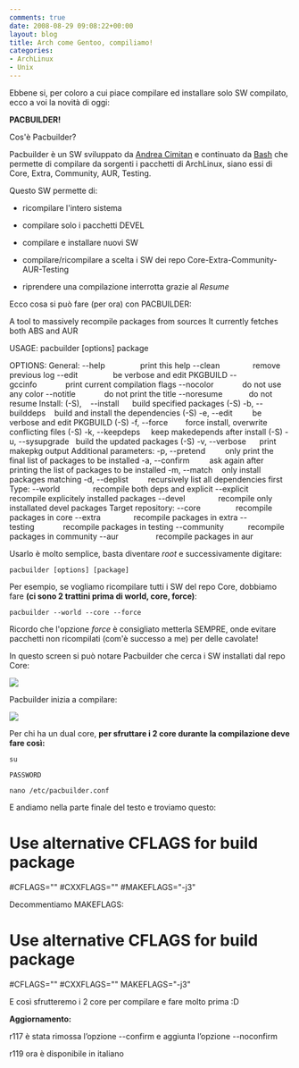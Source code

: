 ```yaml
---
comments: true
date: 2008-08-29 09:08:22+00:00
layout: blog
title: Arch come Gentoo, compiliamo!
categories:
- ArchLinux
- Unix
---
```


Ebbene si, per coloro a cui piace compilare ed installare solo SW compilato, ecco a voi la novità di oggi:

**PACBUILDER!**

Cos'è Pacbuilder?

Pacbuilder è un SW sviluppato da [Andrea Cimitan](http://www.cimitan.com/blog/) e continuato da [Bash](http://www.deelab.org/bash/) che permette di compilare da sorgenti i pacchetti di ArchLinux, siano essi di Core, Extra, Community, AUR, Testing.

Questo SW permette di:



	
  * ricompilare l'intero sistema

	
  * compilare solo i pacchetti DEVEL

	
  * compilare e installare nuovi SW

	
  * compilare/ricompilare a scelta i SW dei repo Core-Extra-Community-AUR-Testing

	
  * riprendere una compilazione interrotta grazie al _Resume_


Ecco cosa si può fare (per ora) con PACBUILDER:


A tool to massively recompile packages from sources
It currently fetches both ABS and AUR



USAGE:
pacbuilder [options] package



OPTIONS:
General:
--help                print this help
--clean               remove previous log
--edit                be verbose and edit PKGBUILD
--gccinfo             print current compilation flags
--nocolor             do not use any color
--notitle             do not print the title
--noresume            do not resume
Install:
(-S),    --install      build specified packages
(-S) -b, --builddeps    build and install the dependencies
(-S) -e, --edit         be verbose and edit PKGBUILD
(-S) -f, --force        force install, overwrite conflicting files
(-S) -k, --keepdeps     keep makedepends after install
(-S) -u, --sysupgrade   build the updated packages
(-S) -v, --verbose      print makepkg output
Additional parameters:
-p, --pretend         only print the final list of packages to be installed
-a, --confirm         ask again after printing the list of packages to be installed
-m, --match <regex>   only install packages matching <regex>
-d, --deplist         recursively list all dependencies first
Type:
--world               recompile both deps and explicit
--explicit            recompile explicitely installed packages
--devel               recompile only installated devel packages
Target repository:
--core                recompile packages in core
--extra               recompile packages in extra
--testing             recompile packages in testing
--community           recompile packages in community
--aur                 recompile packages in aur

Usarlo è molto semplice, basta diventare _root_ e successivamente digitare:

`pacbuilder [options] [package]`

Per esempio, se vogliamo ricompilare tutti i SW del repo Core, dobbiamo fare **(ci sono 2 trattini prima di world, core, force)**:

`pacbuilder --world --core --force`

Ricordo che l'opzione _force_ è consigliato metterla SEMPRE, onde evitare pacchetti non ricompilati (com'è successo a me) per delle cavolate!

In questo screen si può notare Pacbuilder che cerca i SW installati dal repo Core:

[![](http://www.allfreeportal.com/imghost/thumbs/626754Schermata11.png)](http://www.allfreeportal.com/imghost/viewer.php?id=626754Schermata11.png)

Pacbuilder inizia a compilare:

[![](http://www.allfreeportal.com/imghost/thumbs/128230Schermata-2.png)](http://www.allfreeportal.com/imghost/viewer.php?id=128230Schermata-2.png)


Per chi ha un dual core, **per sfruttare i 2 core durante la compilazione deve fare così:**



`su`

`PASSWORD`

`nano /etc/pacbuilder.conf`


E andiamo nella parte finale del testo e troviamo questo:



# Use alternative CFLAGS for build package
#CFLAGS=""
#CXXFLAGS=""
#MAKEFLAGS="-j3"


Decommentiamo MAKEFLAGS:



# Use alternative CFLAGS for build package
#CFLAGS=""
#CXXFLAGS=""
MAKEFLAGS="-j3"

E così sfrutteremo i 2 core per compilare e fare molto prima :D

**Aggiornamento:**

r117 è stata rimossa l’opzione --confirm e aggiunta l’opzione --noconfirm

r119 ora è disponibile in italiano
